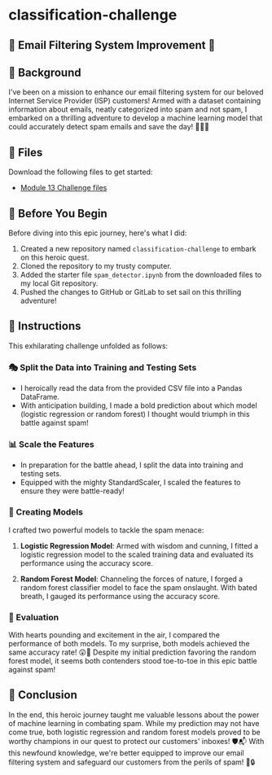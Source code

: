 # classification-challenge
## 📧 Email Filtering System Improvement 🚀

## 🌟 Background
I've been on a mission to enhance our email filtering system for our beloved Internet Service Provider (ISP) customers! Armed with a dataset containing information about emails, neatly categorized into spam and not spam, I embarked on a thrilling adventure to develop a machine learning model that could accurately detect spam emails and save the day! 🦸‍♂️💥

## 📂 Files
Download the following files to get started:
- [Module 13 Challenge files](https://static.bc-edx.com/ai/ail-v-1-0/m13/challenge/spam-data.csv)

## 🚀 Before You Begin
Before diving into this epic journey, here's what I did:
1. Created a new repository named `classification-challenge` to embark on this heroic quest.
2. Cloned the repository to my trusty computer.
3. Added the starter file `spam_detector.ipynb` from the downloaded files to my local Git repository.
4. Pushed the changes to GitHub or GitLab to set sail on this thrilling adventure!

## 📝 Instructions
This exhilarating challenge unfolded as follows:

### 🎭 Split the Data into Training and Testing Sets
- I heroically read the data from the provided CSV file into a Pandas DataFrame.
- With anticipation building, I made a bold prediction about which model (logistic regression or random forest) I thought would triumph in this battle against spam!

### 📊 Scale the Features
- In preparation for the battle ahead, I split the data into training and testing sets.
- Equipped with the mighty StandardScaler, I scaled the features to ensure they were battle-ready!

### 🤖 Creating Models
I crafted two powerful models to tackle the spam menace:

1. **Logistic Regression Model**: Armed with wisdom and cunning, I fitted a logistic regression model to the scaled training data and evaluated its performance using the accuracy score.

2. **Random Forest Model**: Channeling the forces of nature, I forged a random forest classifier model to face the spam onslaught. With bated breath, I gauged its performance using the accuracy score.

### 👀 Evaluation
With hearts pounding and excitement in the air, I compared the performance of both models. To my surprise, both models achieved the same accuracy rate! 😲🎉 Despite my initial prediction favoring the random forest model, it seems both contenders stood toe-to-toe in this epic battle against spam!

## 🏁 Conclusion
In the end, this heroic journey taught me valuable lessons about the power of machine learning in combating spam. While my prediction may not have come true, both logistic regression and random forest models proved to be worthy champions in our quest to protect our customers' inboxes! 🛡️📬 With this newfound knowledge, we're better equipped to improve our email filtering system and safeguard our customers from the perils of spam! 💪🔒
